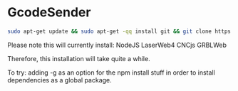# GcodeSender
```bash
sudo apt-get update && sudo apt-get -qq install git && git clone https://github.com/comakingspace/GcodeSender.git && cd GcodeSender && ./install.sh
```
Please note this will currently install:
NodeJS
LaserWeb4
CNCjs
GRBLWeb

Therefore, this installation will take quite a while.


To try:
adding -g as an option for the npm install stuff in order to install dependencies as a global package.
